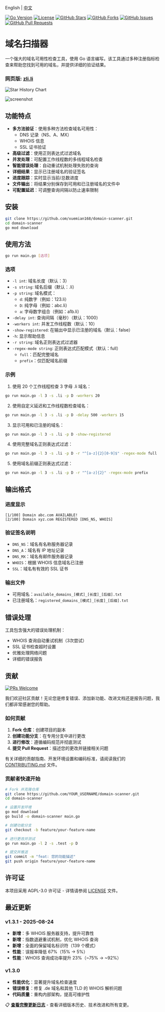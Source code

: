 English | [中文](./README.zh.md)

[![Go Version](https://img.shields.io/badge/go-1.22-blue.svg)](https://golang.org)
[![License](https://img.shields.io/badge/license-AGPL--3.0-green.svg)](LICENSE)
[![GitHub Stars](https://img.shields.io/github/stars/xuemian168/domain-scanner.svg?style=social)](https://github.com/xuemian168/domain-scanner/stargazers)
[![GitHub Forks](https://img.shields.io/github/forks/xuemian168/domain-scanner.svg?style=social)](https://github.com/xuemian168/domain-scanner/network/members)
[![GitHub Issues](https://img.shields.io/github/issues/xuemian168/domain-scanner.svg)](https://github.com/xuemian168/domain-scanner/issues)
[![GitHub Pull Requests](https://img.shields.io/github/issues-pr/xuemian168/domain-scanner.svg)](https://github.com/xuemian168/domain-scanner/pulls)

# 域名扫描器

一个强大的域名可用性检查工具，使用 Go 语言编写。该工具通过多种注册指标检查来帮助您找到可用的域名，并提供详细的验证结果。

### 网页版: [zli.li](https://zli.li)

![Star History Chart](https://api.star-history.com/svg?repos=xuemian168/domain-scanner&type=Date)

![screenshot](./imgs/image.png)

## 功能特点

- **多方法验证**：使用多种方法检查域名可用性：
  - DNS 记录（NS、A、MX）
  - WHOIS 信息
  - SSL 证书验证
- **高级过滤**：使用正则表达式过滤域名
- **并发处理**：可配置工作线程数的多线程域名检查
- **智能错误处理**：自动重试机制处理失败的查询
- **详细结果**：显示已注册域名的验证签名
- **进度跟踪**：实时显示当前/总数进度
- **文件输出**：将结果分别保存到可用和已注册域名的文件中
- **可配置延迟**：可调整查询间隔以防止速率限制

## 安装

```bash
git clone https://github.com/xuemian168/domain-scanner.git
cd domain-scanner
go mod download
```

## 使用方法

```bash
go run main.go [选项]
```

### 选项

- `-l int`: 域名长度（默认：3）
- `-s string`: 域名后缀（默认：.li）
- `-p string`: 域名模式：
  - `d`: 纯数字（例如：123.li）
  - `D`: 纯字母（例如：abc.li）
  - `a`: 字母数字组合（例如：a1b.li）
- `-delay int`: 查询间隔（毫秒）（默认：1000）
- `-workers int`: 并发工作线程数（默认：10）
- `-show-registered`: 在输出中显示已注册的域名（默认：false）
- `-h`: 显示帮助信息
- `-r string`: 域名正则表达式过滤器
- `-regex-mode string`: 正则表达式匹配模式（默认：full）
  - `full`：匹配完整域名
  - `prefix`：仅匹配域名前缀

### 示例

1. 使用 20 个工作线程检查 3 字母 .li 域名：
```bash
go run main.go -l 3 -s .li -p D -workers 20
```

2. 使用自定义延迟和工作线程数检查域名：
```bash
go run main.go -l 3 -s .li -p D -delay 500 -workers 15
```

3. 显示可用和已注册的域名：
```bash
go run main.go -l 3 -s .li -p D -show-registered
```

4. 使用完整域名正则表达式过滤：
```bash
go run main.go -l 3 -s .li -p D -r "^[a-z]{2}[0-9]$" -regex-mode full
```

5. 使用域名前缀正则表达式过滤：
```bash
go run main.go -l 3 -s .li -p D -r "^[a-z]{2}" -regex-mode prefix
```

## 输出格式

### 进度显示
```
[1/100] Domain abc.com AVAILABLE!
[2/100] Domain xyz.com REGISTERED [DNS_NS, WHOIS]
```

### 验证签名说明
- `DNS_NS`：域名有名称服务器记录
- `DNS_A`：域名有 IP 地址记录
- `DNS_MX`：域名有邮件服务器记录
- `WHOIS`：根据 WHOIS 信息域名已注册
- `SSL`：域名有有效的 SSL 证书

### 输出文件
- 可用域名：`available_domains_[模式]_[长度]_[后缀].txt`
- 已注册域名：`registered_domains_[模式]_[长度]_[后缀].txt`

## 错误处理

工具包含强大的错误处理机制：
- WHOIS 查询自动重试机制（3次尝试）
- SSL 证书检查超时设置
- 优雅处理网络问题
- 详细的错误报告

## 贡献

[![PRs Welcome](https://img.shields.io/badge/PRs-welcome-brightgreen.svg)](./CONTRIBUTING.md)

我们欢迎社区贡献！无论您是修复错误、添加新功能、改进文档还是报告问题，我们都非常感谢您的帮助。

### 如何贡献

1. **Fork 仓库**：创建项目的副本
2. **创建功能分支**：在专用分支中进行更改
3. **进行修改**：遵循编码规范并彻底测试
4. **提交 Pull Request**：描述您的更改并链接相关问题

有关详细的贡献指南、开发环境设置和编码标准，请阅读我们的 [CONTRIBUTING.md](./CONTRIBUTING.md) 文件。

### 贡献者快速开始

```bash
# Fork 并克隆仓库
git clone https://github.com/YOUR_USERNAME/domain-scanner.git
cd domain-scanner

# 设置开发环境
go mod download
go build -o domain-scanner main.go

# 创建功能分支
git checkout -b feature/your-feature-name

# 进行更改并测试
go run main.go -l 2 -s .test -p D

# 提交并推送
git commit -m "feat: 您的功能描述"
git push origin feature/your-feature-name
```

## 许可证

本项目采用 AGPL-3.0 许可证 - 详情请参阅 [LICENSE](LICENSE) 文件。

## 最近更新

### v1.3.1 - 2025-08-24
- **新增**：多 WHOIS 服务器支持，提升可靠性
- **新增**：指数退避重试机制，优化 WHOIS 查询  
- **新增**：全面的保留域名标识符（139 个模式）
- **性能**：误报率降低 67%（15% → 5%）
- **性能**：WHOIS 查询成功率提升 23%（~75% → ~92%）

### v1.3.0
- **性能优化**：显著提升域名检查速度
- **错误修复**：修复 .de 域名和其他 TLD 的 WHOIS 解析问题
- **代码质量**：重构内部架构，提高可维护性

📋 **[查看完整更新日志](docs/CHANGELOG.md)** - 查看详细版本历史、技术改进和所有变更。